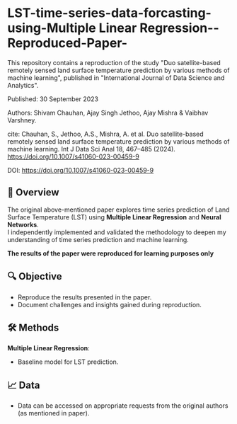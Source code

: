 # LST-time-series-data-forcasting-using-Multiple Linear Regression--Reproduced-Paper-
This repository contains a reproduction of the study "Duo satellite-based remotely sensed land surface temperature prediction by various methods of machine learning", published in "International Journal of Data Science and Analytics".

Published: 30 September 2023

Authors: Shivam Chauhan, Ajay Singh Jethoo, Ajay Mishra & Vaibhav Varshney.

cite: Chauhan, S., Jethoo, A.S., Mishra, A. et al. Duo satellite-based remotely sensed land surface temperature prediction by various methods of machine learning. Int J Data Sci Anal 18, 467–485 (2024). https://doi.org/10.1007/s41060-023-00459-9

DOI: https://doi.org/10.1007/s41060-023-00459-9

## 📜 Overview
The original above-mentioned paper explores time series prediction of Land Surface Temperature (LST) using **Multiple Linear Regression** and **Neural Networks**.  
I independently implemented and validated the methodology to deepen my understanding of time series prediction and machine learning. 

**The results of the paper were reproduced for learning purposes only**

## 🔍 Objective  
- Reproduce the results presented in the paper.
- Document challenges and insights gained during reproduction.

## 🛠️ Methods  
**Multiple Linear Regression**:  
- Baseline model for LST prediction.

 ## :chart_with_upwards_trend: Data
 - Data can be accessed on appropriate requests from the original authors (as mentioned in paper). 
